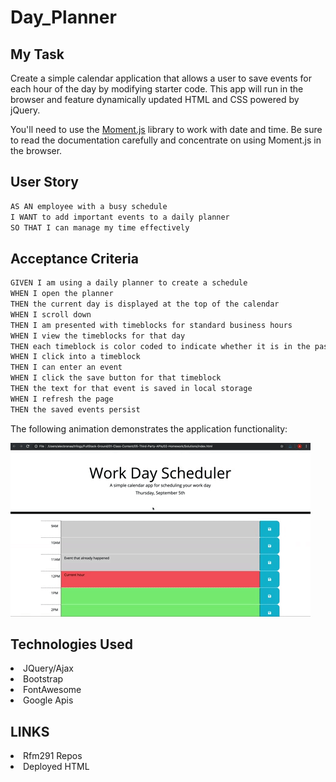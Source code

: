 # Day_Planner

## My Task

Create a simple calendar application that allows a user to save events for each hour of the day by modifying starter code. This app will run in the browser and feature dynamically updated HTML and CSS powered by jQuery.

You'll need to use the [Moment.js](https://momentjs.com/) library to work with date and time. Be sure to read the documentation carefully and concentrate on using Moment.js in the browser.

## User Story

```md
AS AN employee with a busy schedule
I WANT to add important events to a daily planner
SO THAT I can manage my time effectively
```

## Acceptance Criteria

```md
GIVEN I am using a daily planner to create a schedule
WHEN I open the planner
THEN the current day is displayed at the top of the calendar
WHEN I scroll down
THEN I am presented with timeblocks for standard business hours
WHEN I view the timeblocks for that day
THEN each timeblock is color coded to indicate whether it is in the past, present, or future
WHEN I click into a timeblock
THEN I can enter an event
WHEN I click the save button for that timeblock
THEN the text for that event is saved in local storage
WHEN I refresh the page
THEN the saved events persist
```

The following animation demonstrates the application functionality:

![A user clicks on slots on the color-coded calendar and edits the events.](./Assets/05-third-party-apis-homework-demo.gif)

## Technologies Used
<li a href = "https://cdnjs.cloudflare.com/ajax/libs/jquery/3.2.1/jquery.min.js">JQuery/Ajax</li>
<li a href = "https://stackpath.bootstrapcdn.com/bootstrap/4.3.1/css/bootstrap.min.css">Bootstrap</li>
<li a href = "https://use.fontawesome.com/releases/v5.8.1/css/all.css">FontAwesome</li>
<li a href = "https://fonts.googleapis.com/css?family=Open+Sans&display=swap">Google Apis</li>

## LINKS
<li a href = "https://github.com/Rfm291?tab=repositories">Rfm291 Repos</li>
<li a href = "">Deployed HTML</li>